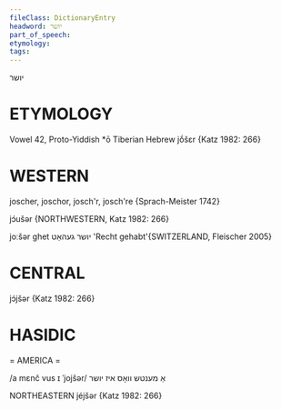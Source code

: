 ```yaml
---
fileClass: DictionaryEntry
headword: יושר
part_of_speech: 
etymology: 
tags: 
---
```

יושר

ETYMOLOGY
===========
Vowel 42, Proto-Yiddish *ō
Tiberian Hebrew jṓšɛr
{Katz 1982: 266}

WESTERN
========

joscher, joschor, josch'r, josch're {Sprach-Meister 1742}

jɔ́ušər {NORTHWESTERN, Katz 1982: 266}

joːšər ghet יושר געהאַט 'Recht gehabt'{SWITZERLAND, Fleischer 2005}

CENTRAL
========

jɔ́jšər {Katz 1982: 266}

HASIDIC
=======
= AMERICA = 

/a mɛnč vus ɪ ˈjojšər/ אַ מענטש וואָס איז יושר

NORTHEASTERN
jéjšər {Katz 1982: 266}
